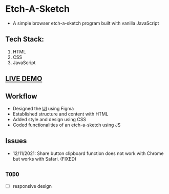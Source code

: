 # Etch-A-Sketch

- A simple browser etch-a-sketch program built with vanilla JavaScript

## Tech Stack:

  1. HTML
  2. CSS
  3. JavaScript

[**LIVE DEMO**](https://flaviaouyang.github.io/etch-a-sketch/)
---

## Workflow

- Designed the [UI](img/UI.png) using Figma
- Established structure and content with HTML
- Added style and design using CSS
- Coded functionalities of an etch-a-sketch using JS

## Issues

- 12/11/2021: Share button clipboard function does not work with Chrome but works with Safari. (FIXED)

## `TODO`

- [ ] responsive design
